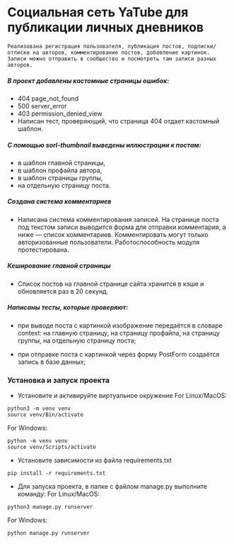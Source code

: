# Социальная сеть YaTube для публикации личных дневников

    Реализована регистрация пользователя, публикация постов, подписки/отписки на авторов, комментирование постов, добавление картинок.
    Записи можно отправить в сообщество и посмотреть там записи разных авторов.

##### В проект добавлены кастомные страницы ошибок:
- 404 page_not_found
- 500 server_error
- 403 permission_denied_view
- Написан тест, проверяющий, что страница 404 отдает кастомный шаблон.

##### С помощью sorl-thumbnail выведены иллюстрации к постам:
- в шаблон главной страницы,
- в шаблон профайла автора,
- в шаблон страницы группы,
- на отдельную страницу поста.

##### Создана система комментариев
- Написана система комментирования записей. На странице поста под текстом записи выводится форма для отправки комментария, а ниже — список комментариев. Комментировать могут только авторизованные пользователи. Работоспособность модуля протестирована.

##### Кеширование главной страницы
- Список постов на главной странице сайта хранится в кэше и обновляется раз в 20 секунд.


##### Написаны тесты, которые проверяют:
- при выводе поста с картинкой изображение передаётся в словаре context:
на главную страницу,
на страницу профайла,
на страницу группы,
на отдельную страницу поста;

- при отправке поста с картинкой через форму PostForm создаётся запись в базе данных;

### Установка и запуск проекта

- Установите и активируйте виртуальное окружение
For Linux/MacOS:
```
python3 -m venv venv
source venv/Bin/activate
```
For Windows:
```
python -m venv venv
source venv/Scripts/activate
```

- Установите зависимости из файла requirements.txt
```
pip install -r requirements.txt
``` 
- Для запуска проекта, в папке с файлом manage.py выполните команду:
For Linux/MacOS:
```
python3 manage.py runserver
```
For Windows:
```
python manage.py runserver
```
